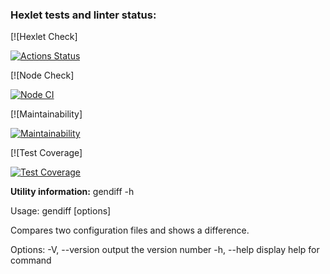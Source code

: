 ### Hexlet tests and linter status:

[![Hexlet Check] <p dir="auto"><a href="https://github.com/MariaKorchagina/frontend-project-lvl2/actions"><img src="https://github.com/MariaKorchagina/frontend-project-lvl2/workflows/hexlet-check/badge.svg" alt="Actions Status" style="max-width: 100%;"></a></p>
[![Node Check] <p dir="auto"><a href="https://github.com/MariaKorchagina/frontend-project-lvl2/actions/workflows/nodejs.yml"><img src="https://github.com/MariaKorchagina/frontend-project-lvl2/actions/workflows/nodejs.yml/badge.svg" alt="Node CI" style="max-width: 100%;"></a></p>
[![Maintainability] <p dir="auto"><a href="https://codeclimate.com/github/MariaKorchagina/frontend-project-lvl2/maintainability" rel="nofollow"><img src="https://camo.githubusercontent.com/0732419219ae111a2986afa75a914e872bff45ee4015af6f1a78042c179719f8/68747470733a2f2f6170692e636f6465636c696d6174652e636f6d2f76312f6261646765732f35623835386461333838333138636462613862662f6d61696e7461696e6162696c697479" alt="Maintainability" data-canonical-src="https://api.codeclimate.com/v1/badges/5b858da388318cdba8bf/maintainability" style="max-width: 100%;"></a></p>
[![Test Coverage] <p dir="auto"><a href="https://codeclimate.com/github/MariaKorchagina/frontend-project-lvl2/test_coverage" rel="nofollow"><img src="https://camo.githubusercontent.com/f350d3cdba1b7c0c4592a087edb15d2eb2e8342e6a6e5b480e9e1dc9916355e4/68747470733a2f2f6170692e636f6465636c696d6174652e636f6d2f76312f6261646765732f35623835386461333838333138636462613862662f746573745f636f766572616765" alt="Test Coverage" data-canonical-src="https://api.codeclimate.com/v1/badges/5b858da388318cdba8bf/test_coverage" style="max-width: 100%;"></a></p>


**Utility information:**
gendiff -h

Usage: gendiff [options] 

Compares two configuration files and shows a difference.

Options:
  -V, --version        output the version number
  -h, --help           display help for command